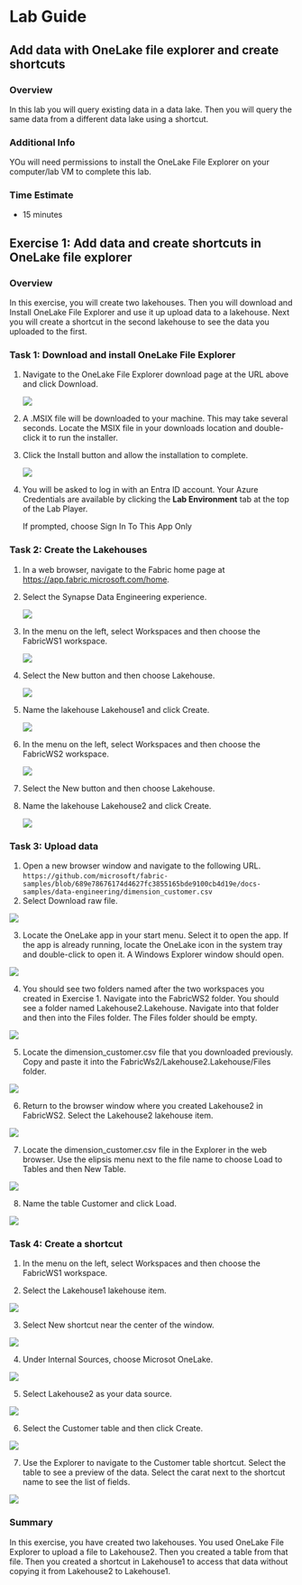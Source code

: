# Lab Guide

## Add data with OneLake file explorer and create shortcuts 

### Overview

In this lab you will query existing data in a data lake. Then you will query the same data from a different data lake using a shortcut. 
 
### Additional Info
YOu will need permissions to install the OneLake File Explorer on your computer/lab VM to complete this lab. 

### Time Estimate

- 15 minutes


## Exercise 1: Add data and create shortcuts in OneLake file explorer

### Overview

In this exercise, you will create two lakehouses. Then you will download and Install OneLake File Explorer and use it up upload data to a lakehouse. Next you will create a shortcut in the second lakehouse to see the data you uploaded to the first. 

### Task 1: Download and install OneLake File Explorer

1. Navigate to the OneLake File Explorer download page at the URL above and click Download.

    ![](Exerciseimages/media/Lab2_Image1.png)

2. A .MSIX file will be downloaded to your machine. This may take several seconds. Locate the MSIX file in your downloads location and double-click it to run the installer. 

3. Click the Install button and allow the installation to complete. 

    ![](Exercise1Images/media/Lab2_Image2.png)

4. You will be asked to log in with an Entra ID account. Your Azure Credentials are available by clicking the **Lab Environment** tab at the top of the Lab Player. 

    If prompted, choose Sign In To This App Only

### Task 2: Create the Lakehouses

1. In a web browser, navigate to the Fabric home page at https://app.fabric.microsoft.com/home. 

2. Select the Synapse Data Engineering experience. 

    ![](Exercise1images/media/Lab2_Image3.png)

3. In the menu on the left, select Workspaces and then choose the FabricWS1 workspace. 

    ![](Exercise1images/media/Lab2_Image4.png)

4. Select the New button and then choose Lakehouse. 

    ![](Exercise1images/media/Lab2_Image5.png)

5. Name the lakehouse Lakehouse1 and click Create.

    ![](Exercise1images/media/Lab2_Image6.png)

6. In the menu on the left, select Workspaces and then choose the FabricWS2 workspace. 

    ![](Exercise1images/media/Lab2_Image7.png)

7. Select the New button and then choose Lakehouse. 

8. Name the lakehouse Lakehouse2 and click Create. 

   ![](Exercise1images/media/Lab2_Image8.png)

### Task 3: Upload data
1. Open a new browser window and navigate to the following URL. 
```https://github.com/microsoft/fabric-samples/blob/689e78676174d4627fc3855165bde9100cb4d19e/docs-samples/data-engineering/dimension_customer.csv```
2. Select Download raw file. 

  ![](Exercise1images/media/Lab2_Image9.png)

3. Locate the OneLake app in your start menu. Select it to open the app. If the app is already running, locate the OneLake icon in the system tray and double-click to open it. A Windows Explorer window should open.

  ![](Exercise1images/media/Lab2_Image10.png)

4. You should see two folders named after the two workspaces you created in Exercise 1. Navigate into the FabricWS2 folder. You should see a folder named Lakehouse2.Lakehouse. Navigate into that folder and then into the Files folder. The Files folder should be empty. 

  ![](Exercise1images/media/Lab2_Image11.png)

5. Locate the dimension_customer.csv file that you downloaded previously. Copy and paste it into the FabricWs2/Lakehouse2.Lakehouse/Files folder. 

  ![](Exercise1images/media/Lab2_Image12.png)

6. Return to the browser window where you created Lakehouse2 in FabricWS2. Select the Lakehouse2 lakehouse item. 

  ![](Exercise1images/media/Lab2_Image13.png)

7. Locate the dimension_customer.csv file in the Explorer in the web browser. Use the elipsis menu next to the file name to choose Load to Tables and then New Table. 

  ![](Exercise1images/media/Lab2_Image14.png)

8. Name the table Customer and click Load.

  ![](Exercise1images/media/Lab2_Image15.png)

### Task 4: Create a shortcut

1. In the menu on the left, select Workspaces and then choose the FabricWS1 workspace. 

2. Select the Lakehouse1 lakehouse item. 

 ![](Exercise1images/media/Lab2_Image16.png)

3. Select New shortcut near the center of the window. 

 ![](Exercise1images/media/Lab2_Image17.png)

4. Under Internal Sources, choose Microsot OneLake. 

 ![](Exercise1images/media/Lab2_Image18.png)

5. Select Lakehouse2 as your data source. 

 ![](Exercise1images/media/Lab2_Image19.png)

6. Select the Customer table and then click Create. 
 
 ![](Exercise1images/media/Lab2_Image20.png)

7. Use the Explorer to navigate to the Customer table shortcut. Select the table to see a preview of the data. Select the carat next to the shortcut name to see the list of fields. 
 
 ![](Exercise1images/media/Lab2_Image21.png)

### Summary

In this exercise, you have created two lakehouses. You used OneLake File Explorer to upload a file to Lakehouse2. Then you created a table from that file. Then you created a shortcut in Lakehouse1 to access that data without copying it from Lakehouse2 to Lakehouse1.